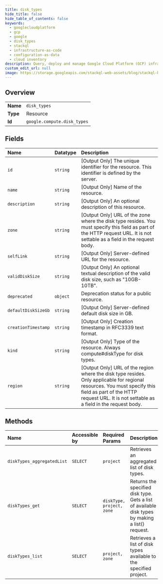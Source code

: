 ```yaml
---
title: disk_types
hide_title: false
hide_table_of_contents: false
keywords:
  - googlecloudplatform
  - gcp
  - google
  - disk_types
  - stackql
  - infrastructure-as-code
  - configuration-as-data
  - cloud inventory
description: Query, deploy and manage Google Cloud Platform (GCP) infrastructure and resources using SQL
custom_edit_url: null
image: https://storage.googleapis.com/stackql-web-assets/blog/stackql-blog-post-featured-image.png
---
```

  
    

## Overview
<table><tbody>
<tr><td><b>Name</b></td><td><code>disk_types</code></td></tr>
<tr><td><b>Type</b></td><td>Resource</td></tr>
<tr><td><b>Id</b></td><td><code>google.compute.disk_types</code></td></tr>
</tbody></table>

## Fields
| Name | Datatype | Description |
|:-----|:---------|:------------|
| `id` | `string` | [Output Only] The unique identifier for the resource. This identifier is defined by the server. |
| `name` | `string` | [Output Only] Name of the resource. |
| `description` | `string` | [Output Only] An optional description of this resource. |
| `zone` | `string` | [Output Only] URL of the zone where the disk type resides. You must specify this field as part of the HTTP request URL. It is not settable as a field in the request body. |
| `selfLink` | `string` | [Output Only] Server-defined URL for the resource. |
| `validDiskSize` | `string` | [Output Only] An optional textual description of the valid disk size, such as "10GB-10TB". |
| `deprecated` | `object` | Deprecation status for a public resource. |
| `defaultDiskSizeGb` | `string` | [Output Only] Server-defined default disk size in GB. |
| `creationTimestamp` | `string` | [Output Only] Creation timestamp in RFC3339 text format. |
| `kind` | `string` | [Output Only] Type of the resource. Always compute#diskType for disk types. |
| `region` | `string` | [Output Only] URL of the region where the disk type resides. Only applicable for regional resources. You must specify this field as part of the HTTP request URL. It is not settable as a field in the request body. |
## Methods
| Name | Accessible by | Required Params | Description |
|:-----|:--------------|:----------------|:------------|
| `diskTypes_aggregatedList` | `SELECT` | `project` | Retrieves an aggregated list of disk types. |
| `diskTypes_get` | `SELECT` | `diskType, project, zone` | Returns the specified disk type. Gets a list of available disk types by making a list() request. |
| `diskTypes_list` | `SELECT` | `project, zone` | Retrieves a list of disk types available to the specified project. |

